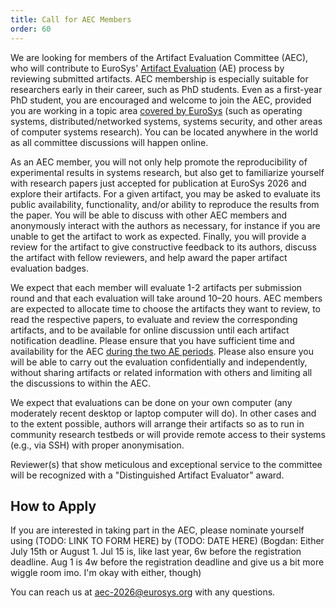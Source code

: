 ```yaml
---
title: Call for AEC Members
order: 60
---
```


We are looking for members of the Artifact Evaluation Committee (AEC), who will contribute to EuroSys' [Artifact Evaluation](call) (AE) process by reviewing submitted artifacts.
AEC membership is especially suitable for researchers early in their career, such as PhD students.
Even as a first-year PhD student, you are encouraged and welcome to join the AEC, provided you are working in a topic area [covered by EuroSys](https://2026.eurosys.org/cfp.html) (such as operating systems, distributed/networked systems, systems security, and other areas of computer systems research).
You can be located anywhere in the world as all committee discussions will happen online.


As an AEC member, you will not only help promote the reproducibility of experimental results in systems research, but also get to familiarize yourself with research papers just accepted for publication at EuroSys 2026 and explore their artifacts.
For a given artifact, you may be asked to evaluate its public availability, functionality, and/or ability to reproduce the results from the paper.
You will be able to discuss with other AEC members and anonymously interact with the authors as necessary, for instance if you are unable to get the artifact to work as expected.
Finally, you will provide a review for the artifact to give constructive feedback to its authors, discuss the artifact with fellow reviewers, and help award the paper artifact evaluation badges.

We expect that each member will evaluate 1-2 artifacts per submission round and that each evaluation will take around 10–20 hours.
AEC members are expected to allocate time to choose the artifacts they want to review, to read the respective papers, to evaluate and review the corresponding artifacts, and to be available for online discussion until each artifact notification deadline.
Please ensure that you have sufficient time and availability for the AEC [during the two AE periods](dates).
Please also ensure you will be able to carry out the evaluation confidentially and independently, without sharing artifacts or related information with others and limiting all the discussions to within the AEC.

We expect that evaluations can be done on your own computer (any moderately recent desktop or laptop computer will do). In other cases and to the extent possible, authors will arrange their artifacts so as to run in community research testbeds or will provide remote access to their systems (e.g., via SSH) with proper anonymisation.

Reviewer(s) that show meticulous and exceptional service to the committee will be recognized with a "Distinguished Artifact Evaluator" award.

How to Apply
------------

If you are interested in taking part in the AEC, please nominate yourself using (TODO: LINK TO FORM HERE) by (TODO: DATE HERE) (Bogdan: Either July 15th or August 1. Jul 15 is, like last year, 6w before the registration deadline. Aug 1 is 4w before the registration deadline and give us a bit more wiggle room imo. I'm okay with either, though)


You can reach us at [aec-2026@eurosys.org](mailto:aec-2026@eurosys.org) with any questions.
